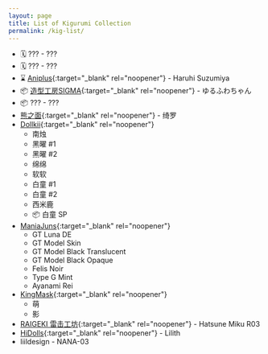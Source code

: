 ```yaml
---
layout: page
title: List of Kigurumi Collection
permalink: /kig-list/
---
```


- 🗓️ ??? - <span class="hidden-text">???<span>
- 🗓️ ??? - <span class="hidden-text">???<span>
- ⌛️ [Aniplus](https://twitter.com/KFY_Aniplus){:target="_blank" rel="noopener"} - <span class="hidden-text">Haruhi Suzumiya<span>
- 📦 [造型工房SIGMA](https://www.buildupstudiosigma.com){:target="_blank" rel="noopener"} - ゆるふわちゃん
- 📦 ??? - <span class="hidden-text">???<span>
- [熊之面](https://weibo.com/u/6450364112){:target="_blank" rel="noopener"} - 绮罗
- [Dollkii](https://weibo.com/u/6727163726){:target="_blank" rel="noopener"}
	- 南烛
	- 黑曜 #1
	- 黑曜 #2
	- 绵绵
	- 软软
	- 白童 #1
	- 白童 #2
	- 西米鹿
	- 📦 <span class="hidden-text">白童 SP<span>
- [ManiaJuns](https://twitter.com/maniajuns){:target="_blank" rel="noopener"}
	- GT Luna DE
	- GT Model Skin
	- GT Model Black Translucent
	- GT Model Black Opaque
	- Felis Noir
	- Type G Mint
	- Ayanami Rei
- [KingMask](https://twitter.com/KingMask_studio){:target="_blank" rel="noopener"}
	- 萌
	- 影
- [RAIGEKI 雷击工坊](https://weibo.com/n/RAIGEKI-偽){:target="_blank" rel="noopener"} - Hatsune Miku R03
- [HiDolls](https://twitter.com/HiDolls_mm){:target="_blank" rel="noopener"} - Lilith
- liildesign - NANA-03